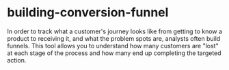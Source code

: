 # building-conversion-funnel

In order to track what a customer's journey looks like from getting to know a product to receiving it, and what the problem spots are, analysts often build funnels. This tool allows you to understand how many customers are "lost" at each stage of the process and how many end up completing the targeted action.
